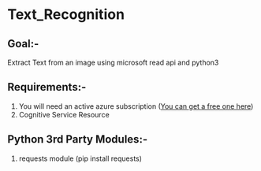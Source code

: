# Text_Recognition
## Goal:-<br>
Extract Text from an image using microsoft read api and python3<br>
## Requirements:-<br>
1. You will need an active azure subscription (<a href="https://azure.microsoft.com/en-us/free/"><span>You can get a free one here</span></a>)<br>
2. Cognitive Service Resource<br>
## Python 3rd Party Modules:-<br>
1. requests module (pip install requests)
